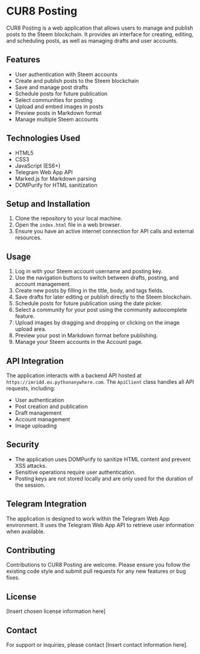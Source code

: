 # CUR8 Posting

CUR8 Posting is a web application that allows users to manage and publish posts to the Steem blockchain. It provides an interface for creating, editing, and scheduling posts, as well as managing drafts and user accounts.

## Features

- User authentication with Steem accounts
- Create and publish posts to the Steem blockchain
- Save and manage post drafts
- Schedule posts for future publication
- Select communities for posting
- Upload and embed images in posts
- Preview posts in Markdown format
- Manage multiple Steem accounts

## Technologies Used

- HTML5
- CSS3
- JavaScript (ES6+)
- Telegram Web App API
- Marked.js for Markdown parsing
- DOMPurify for HTML sanitization

## Setup and Installation

1. Clone the repository to your local machine.
2. Open the `index.html` file in a web browser.
3. Ensure you have an active internet connection for API calls and external resources.

## Usage

1. Log in with your Steem account username and posting key.
2. Use the navigation buttons to switch between drafts, posting, and account management.
3. Create new posts by filling in the title, body, and tags fields.
4. Save drafts for later editing or publish directly to the Steem blockchain.
5. Schedule posts for future publication using the date picker.
6. Select a community for your post using the community autocomplete feature.
7. Upload images by dragging and dropping or clicking on the image upload area.
8. Preview your post in Markdown format before publishing.
9. Manage your Steem accounts in the Account page.

## API Integration

The application interacts with a backend API hosted at `https://imridd.eu.pythonanywhere.com`. The `ApiClient` class handles all API requests, including:

- User authentication
- Post creation and publication
- Draft management
- Account management
- Image uploading

## Security

- The application uses DOMPurify to sanitize HTML content and prevent XSS attacks.
- Sensitive operations require user authentication.
- Posting keys are not stored locally and are only used for the duration of the session.

## Telegram Integration

The application is designed to work within the Telegram Web App environment. It uses the Telegram Web App API to retrieve user information when available.

## Contributing

Contributions to CUR8 Posting are welcome. Please ensure you follow the existing code style and submit pull requests for any new features or bug fixes.

## License

[Insert chosen license information here]

## Contact

For support or inquiries, please contact [Insert contact information here].
